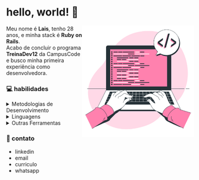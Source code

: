 # hello, world! 👋

<img src="assets/illustration.png" width=300px max-width=300px min-width=300px alt="lais almeida" align="right">

  Meu nome é **Lais**, tenho 28 anos, e minha stack é **Ruby on Rails**.<br>
  Acabo de concluir o programa **TreinaDev12** da CampusCode e busco minha primeira experiência como desenvolvedora.

### 💻 habilidades

<details>
  <summary> Metodologias de Desenvolvimento</summary><br>

  - SCRUM
  - Extreme Programming

  > #### Conceitos

  - Lógica de Programação
  - Orientação a Objetos
  - Boas Práticas

  > #### Práticas

  - Desenvolvimento Orientado a Testes (TDD)
  - Programação Pareada
  - Padronização de Código
  - Code Reviews

</details>

<details>
  <summary> Linguagens </summary><br>

  - Ruby
  - JavaScript
  - Java
  - C/C++
  - PHP

  > #### Back-End
  - Ruby on Rails
  - API RESTs

  > #### Front-End
  - HTML5
  - CSS
  - Bootstrap
  - Vue.js

  > #### Banco de Dados
  - SQL
  - SQLite3

  > #### Ferramentas de Testes
  - RSpec
  - Capybara

</details>


<details>
  <summary> Outras Ferramentas</summary><br>

  - Rubocop
  - WordPress
  - Figma

  > #### Sistemas Operacionais
  - Ubuntu
  - Windows
  - WSL2

  > #### Versionamento de Código
  - Git
  - GitHub
  - GitHub Actions

</details>

### 💬 contato

- linkedin
- email
- curriculo
- whatsapp
